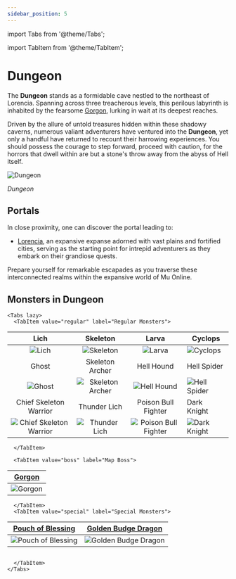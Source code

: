 ```yaml
---
sidebar_position: 5
---
```


import Tabs from '@theme/Tabs';

import TabItem from '@theme/TabItem';

# Dungeon

The **Dungeon** stands as a formidable cave nestled to the northeast of Lorencia. Spanning across three treacherous levels, this perilous labyrinth is inhabited by the fearsome [Gorgon](/special-monsters/mini-bosses/gorgon), lurking in wait at its deepest reaches.

Driven by the allure of untold treasures hidden within these shadowy caverns, numerous valiant adventurers have ventured into the **Dungeon**, yet only a handful have returned to recount their harrowing experiences. You should possess the courage to step forward, proceed with caution, for the horrors that dwell within are but a stone's throw away from the abyss of Hell itself.

![Dungeon](/img/maps/dungeon.webp)

_Dungeon_

## Portals

In close proximity, one can discover the portal leading to:

- [Lorencia](/maps/lorencia), an expansive expanse adorned with vast plains and fortified cities, serving as the starting point for intrepid adventurers as they embark on their grandiose quests.

Prepare yourself for remarkable escapades as you traverse these interconnected realms within the expansive world of Mu Online.

## Monsters in Dungeon

```mdx-code-block
<Tabs lazy>
  <TabItem value="regular" label="Regular Monsters">
```

|                                    Lich                                     |                           Skeleton                            |                                 Larva                                 | Cyclops                                               |
| :-------------------------------------------------------------------------: | :-----------------------------------------------------------: | :-------------------------------------------------------------------: | ----------------------------------------------------- |
|                  ![Lich](/img/monsters/lorencia/lich.jpg)                   |        ![Skeleton](/img/monsters/dungeon/skeleton.jpg)        |               ![Larva](/img/monsters/dungeon/larva.jpg)               | ![Cyclops](/img/monsters/dungeon/cyclops.jpg)         |
|                                    Ghost                                    |                        Skeleton Archer                        |                              Hell Hound                               | Hell Spider                                           |
|                  ![Ghost](/img/monsters/dungeon/ghost.jpg)                  | ![Skeleton Archer](/img/monsters/dungeon/skeleton-archer.jpg) |          ![Hell Hound](/img/monsters/dungeon/hell-hound.jpg)          | ![Hell Spider](/img/monsters/dungeon/hell-spider.jpg) |
|                           Chief Skeleton Warrior                            |                         Thunder Lich                          |                          Poison Bull Fighter                          | Dark Knight                                           |
| ![Chief Skeleton Warrior](/img/monsters/dungeon/chief-skeleton-warrior.jpg) |    ![Thunder Lich](/img/monsters/dungeon/thunder-lich.jpg)    | ![Poison Bull Fighter](/img/monsters/dungeon/poison-bull-fighter.jpg) | ![Dark Knight](/img/monsters/dungeon/dark-knight.jpg) |

```mdx-code-block
  </TabItem>

  <TabItem value="boss" label="Map Boss">
```

| [Gorgon](/special-monsters/mini-bosses/gorgon) |
| ---------------------------------------------- |
| ![Gorgon](/img/monsters/dungeon/gorgon.jpg)    |

```mdx-code-block
  </TabItem>
  <TabItem value="special" label="Special Monsters">
```

|     [Pouch of Blessing](/special-monsters/others/pouch-of-blessing)      |  [Golden Budge Dragon](/special-monsters/others/golden-budge-dragon)  |
| :----------------------------------------------------------------------: | :-------------------------------------------------------------------: |
| ![Pouch of Blessing](/img/monsters/special/others/pouch-of-blessing.jpg) | ![Golden Budge Dragon](/img/monsters/special/golden/budge-dragon.jpg) |

```mdx-code-block

  </TabItem>
</Tabs>
```
